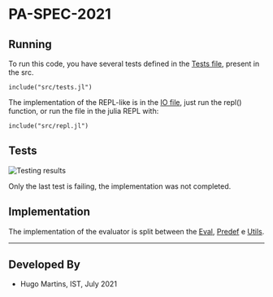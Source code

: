 # PA-SPEC-2021

## Running

To run this code, you have several tests defined in the [Tests file](src/tests.jl), present in the src.

``` include("src/tests.jl") ```

The implementation of the REPL-like is in the [IO file](src/io.jl), just run the repl() function, or run the file in the julia REPL with:

``` include("src/repl.jl") ```

## Tests

![Testing results](images/testing_results.png)  

Only the last test is failing, the implementation was not completed.

## Implementation

The implementation of the evaluator is split between the [Eval](src/eval.jl), [Predef](src/predef.jl) e [Utils](src/utils.jl).

_________

## Developed By

- Hugo Martins, IST, July 2021
